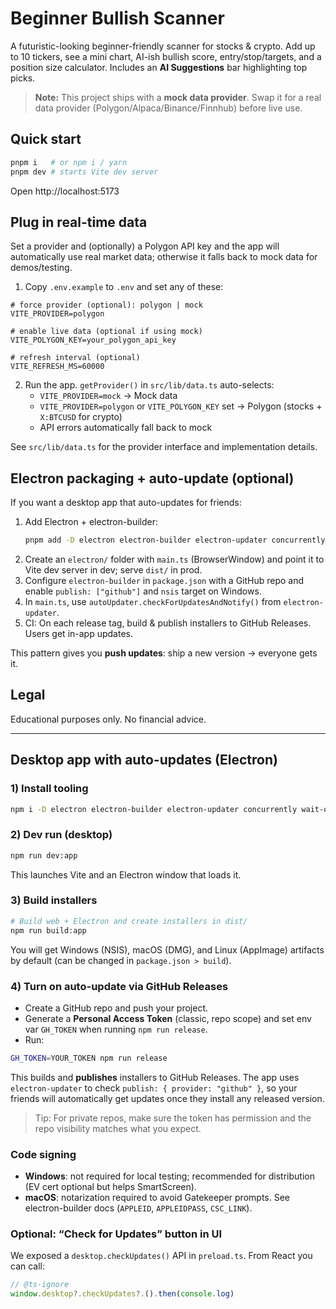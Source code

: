 # Beginner Bullish Scanner

A futuristic-looking beginner-friendly scanner for stocks & crypto. Add up to 10 tickers, see a mini chart, AI-ish bullish score, entry/stop/targets, and a position size calculator. Includes an **AI Suggestions** bar highlighting top picks.

> **Note:** This project ships with a **mock data provider**. Swap it for a real data provider (Polygon/Alpaca/Binance/Finnhub) before live use.

## Quick start

```bash
pnpm i   # or npm i / yarn
pnpm dev # starts Vite dev server
```

Open http://localhost:5173

## Plug in real-time data

Set a provider and (optionally) a Polygon API key and the app will automatically use real market data; otherwise it falls back to mock data for demos/testing.

1) Copy `.env.example` to `.env` and set any of these:
```
# force provider (optional): polygon | mock
VITE_PROVIDER=polygon

# enable live data (optional if using mock)
VITE_POLYGON_KEY=your_polygon_api_key

# refresh interval (optional)
VITE_REFRESH_MS=60000
```

2) Run the app. `getProvider()` in `src/lib/data.ts` auto-selects:
   - `VITE_PROVIDER=mock` → Mock data
   - `VITE_PROVIDER=polygon` or `VITE_POLYGON_KEY` set → Polygon (stocks + `X:BTCUSD` for crypto)
   - API errors automatically fall back to mock

See `src/lib/data.ts` for the provider interface and implementation details.

## Electron packaging + auto-update (optional)

If you want a desktop app that auto-updates for friends:

1. Add Electron + electron-builder:
   ```bash
   pnpm add -D electron electron-builder electron-updater concurrently wait-on
   ```
2. Create an `electron/` folder with `main.ts` (BrowserWindow) and point it to Vite dev server in dev; serve `dist/` in prod.
3. Configure `electron-builder` in `package.json` with a GitHub repo and enable `publish: ["github"]` and `nsis` target on Windows.
4. In `main.ts`, use `autoUpdater.checkForUpdatesAndNotify()` from `electron-updater`.
5. CI: On each release tag, build & publish installers to GitHub Releases. Users get in-app updates.

This pattern gives you **push updates**: ship a new version → everyone gets it.

## Legal
Educational purposes only. No financial advice.

---

## Desktop app with **auto-updates** (Electron)

### 1) Install tooling
```bash
npm i -D electron electron-builder electron-updater concurrently wait-on cross-env
```

### 2) Dev run (desktop)
```bash
npm run dev:app
```
This launches Vite and an Electron window that loads it.

### 3) Build installers
```bash
# Build web + Electron and create installers in dist/
npm run build:app
```

You will get Windows (NSIS), macOS (DMG), and Linux (AppImage) artifacts by default (can be changed in `package.json > build`).

### 4) Turn on **auto-update** via GitHub Releases
- Create a GitHub repo and push your project.
- Generate a **Personal Access Token** (classic, repo scope) and set env var `GH_TOKEN` when running `npm run release`.
- Run:
```bash
GH_TOKEN=YOUR_TOKEN npm run release
```
This builds and **publishes** installers to GitHub Releases. The app uses `electron-updater` to check `publish: { provider: "github" }`, so your friends will automatically get updates once they install any released version.

> Tip: For private repos, make sure the token has permission and the repo visibility matches what you expect.

### Code signing
- **Windows**: not required for local testing; recommended for distribution (EV cert optional but helps SmartScreen).
- **macOS**: notarization required to avoid Gatekeeper prompts. See electron-builder docs (`APPLEID`, `APPLEIDPASS`, `CSC_LINK`).

### Optional: “Check for Updates” button in UI
We exposed a `desktop.checkUpdates()` API in `preload.ts`. From React you can call:
```ts
// @ts-ignore
window.desktop?.checkUpdates?.().then(console.log)
```
